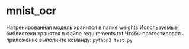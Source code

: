 # mnist_ocr
Натренированная модель хранится в папке weights
Используемые библиотеки хранятся в файле requirements.txt
Чтобы протестировать приложение выполните команду:
```python3 test.py```

